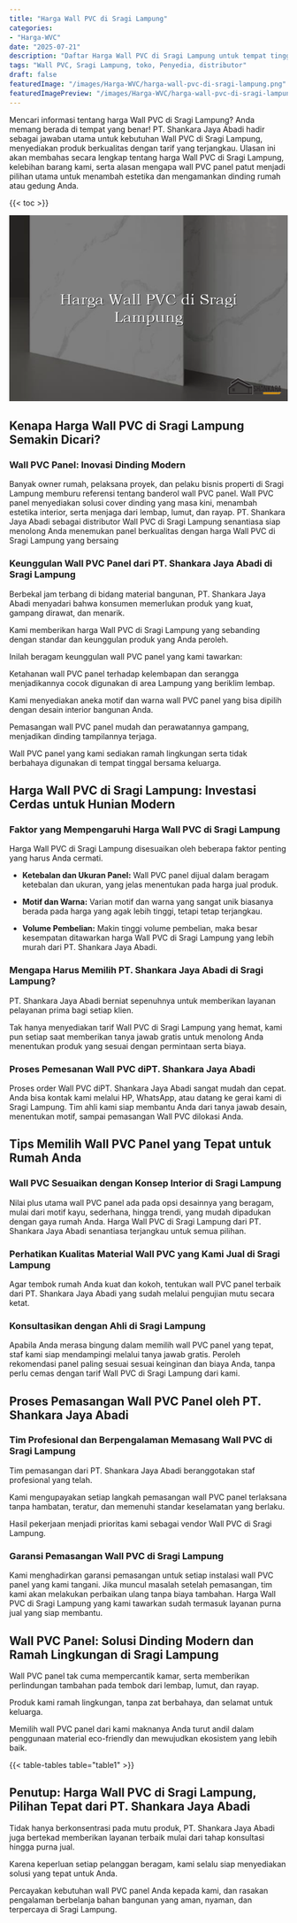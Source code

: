 ```yaml
---
title: "Harga Wall PVC di Sragi Lampung"
categories:
- "Harga-WVC"
date: "2025-07-21"
description: "Daftar Harga Wall PVC di Sragi Lampung untuk tempat tinggal, perkantoran, dan toko. Panel unggulan, pilihan motif, variasi warna elegan, dengan jasa penempatan ditangani oleh tenaga ahli ahli dan kepastian resmi!|Jasa penjualan Wall PVC di Sragi Lampung bagi kebutuhan rumah, perkantoran, atau ritel, beserta material terbaik dan instalasi oleh tenaga ahli berpengalaman dan garansi resmi.|Alternatif Wall PVC di Sragi Lampung yang terpercaya untuk tempat tinggal, kantor, dan toko, bersama material terbaik dan pemasangan ditangani oleh teknisi ahli dan kepastian resmi.|Distribusi Wall PVC di Sragi Lampung bagi hunian, kantor, dan toko, beserta produk berkualitas dan pemasangan oleh tim ahli, dilengkapi beserta garansi resmi.}"
tags: "Wall PVC, Sragi Lampung, toko, Penyedia, distributor"
draft: false
featuredImage: "/images/Harga-WVC/harga-wall-pvc-di-sragi-lampung.png"
featuredImagePreview: "/images/Harga-WVC/harga-wall-pvc-di-sragi-lampung.png"
---
```


Mencari informasi tentang harga Wall PVC di Sragi Lampung? Anda memang berada di tempat yang benar! PT. Shankara Jaya Abadi hadir sebagai jawaban utama untuk kebutuhan Wall PVC di Sragi Lampung, menyediakan produk berkualitas dengan tarif yang terjangkau. Ulasan ini akan membahas secara lengkap tentang harga Wall PVC di Sragi Lampung, kelebihan barang kami, serta alasan mengapa wall PVC panel patut menjadi pilihan utama untuk menambah estetika dan mengamankan dinding rumah atau gedung Anda.

{{< toc >}}

![Harga Wall PVC di Sragi Lampung](/images/Harga-WVC/Harga-Wall-PVC-di-Sragi-Lampung.png)

## Kenapa Harga Wall PVC di Sragi Lampung Semakin Dicari?

### Wall PVC Panel: Inovasi Dinding Modern

Banyak owner rumah, pelaksana proyek, dan pelaku bisnis properti di Sragi Lampung memburu referensi tentang banderol wall PVC panel. Wall PVC panel menyediakan solusi cover dinding yang masa kini, menambah estetika interior, serta menjaga dari lembap, lumut, dan rayap. PT. Shankara Jaya Abadi sebagai distributor Wall PVC di Sragi Lampung senantiasa siap menolong Anda menemukan panel berkualitas dengan harga Wall PVC di Sragi Lampung yang bersaing

### Keunggulan Wall PVC Panel dari PT. Shankara Jaya Abadi di Sragi Lampung

Berbekal jam terbang di bidang material bangunan, PT. Shankara Jaya Abadi menyadari bahwa konsumen memerlukan produk yang kuat, gampang dirawat, dan menarik.

Kami memberikan harga Wall PVC di Sragi Lampung yang sebanding dengan standar dan keunggulan produk yang Anda peroleh.

Inilah beragam keunggulan wall PVC panel yang kami tawarkan:

Ketahanan wall PVC panel terhadap kelembapan dan serangga menjadikannya cocok digunakan di area Lampung yang beriklim lembap.

Kami menyediakan aneka motif dan warna wall PVC panel yang bisa dipilih dengan desain interior bangunan Anda.

Pemasangan wall PVC panel mudah dan perawatannya gampang, menjadikan dinding tampilannya terjaga.

Wall PVC panel yang kami sediakan ramah lingkungan serta tidak berbahaya digunakan di tempat tinggal bersama keluarga.

## Harga Wall PVC di Sragi Lampung: Investasi Cerdas untuk Hunian Modern

### Faktor yang Mempengaruhi Harga Wall PVC di Sragi Lampung

Harga Wall PVC di Sragi Lampung disesuaikan oleh beberapa faktor penting yang harus Anda cermati.

- **Ketebalan dan Ukuran Panel:** Wall PVC panel dijual dalam beragam ketebalan dan ukuran, yang jelas menentukan pada harga jual produk.

- **Motif dan Warna:** Varian motif dan warna yang sangat unik biasanya berada pada harga yang agak lebih tinggi, tetapi tetap terjangkau.

- **Volume Pembelian:** Makin tinggi volume pembelian, maka besar kesempatan ditawarkan harga Wall PVC di Sragi Lampung yang lebih murah dari PT. Shankara Jaya Abadi.

### Mengapa Harus Memilih PT. Shankara Jaya Abadi di Sragi Lampung?

PT. Shankara Jaya Abadi berniat sepenuhnya untuk memberikan layanan pelayanan prima bagi setiap klien.

Tak hanya menyediakan tarif Wall PVC di Sragi Lampung yang hemat, kami pun setiap saat memberikan tanya jawab gratis untuk menolong Anda menentukan produk yang sesuai dengan permintaan serta biaya.

### Proses Pemesanan Wall PVC diPT. Shankara Jaya Abadi

Proses order Wall PVC diPT. Shankara Jaya Abadi sangat mudah dan cepat. Anda bisa kontak kami melalui HP, WhatsApp, atau datang ke gerai kami di Sragi Lampung. Tim ahli kami siap membantu Anda dari tanya jawab desain, menentukan motif, sampai pemasangan Wall PVC dilokasi Anda.

## Tips Memilih Wall PVC Panel yang Tepat untuk Rumah Anda

### Wall PVC Sesuaikan dengan Konsep Interior di Sragi Lampung

Nilai plus utama wall PVC panel ada pada opsi desainnya yang beragam, mulai dari motif kayu, sederhana, hingga trendi, yang mudah dipadukan dengan gaya rumah Anda. Harga Wall PVC di Sragi Lampung dari PT. Shankara Jaya Abadi senantiasa terjangkau untuk semua pilihan.

### Perhatikan Kualitas Material Wall PVC yang Kami Jual di Sragi Lampung

Agar tembok rumah Anda kuat dan kokoh, tentukan wall PVC panel terbaik dari PT. Shankara Jaya Abadi yang sudah melalui pengujian mutu secara ketat.

### Konsultasikan dengan Ahli di Sragi Lampung

Apabila Anda merasa bingung dalam memilih wall PVC panel yang tepat, staf kami siap mendampingi melalui tanya jawab gratis. Peroleh rekomendasi panel paling sesuai sesuai keinginan dan biaya Anda, tanpa perlu cemas dengan tarif Wall PVC di Sragi Lampung dari kami.

## Proses Pemasangan Wall PVC Panel oleh PT. Shankara Jaya Abadi

### Tim Profesional dan Berpengalaman Memasang Wall PVC di Sragi Lampung

Tim pemasangan dari PT. Shankara Jaya Abadi beranggotakan staf profesional yang telah.

Kami mengupayakan setiap langkah pemasangan wall PVC panel terlaksana tanpa hambatan, teratur, dan memenuhi standar keselamatan yang berlaku.

Hasil pekerjaan menjadi prioritas kami sebagai vendor Wall PVC di Sragi Lampung.

### Garansi Pemasangan Wall PVC di Sragi Lampung

Kami menghadirkan garansi pemasangan untuk setiap instalasi wall PVC panel yang kami tangani. Jika muncul masalah setelah pemasangan, tim kami akan melakukan perbaikan ulang tanpa biaya tambahan. Harga Wall PVC di Sragi Lampung yang kami tawarkan sudah termasuk layanan purna jual yang siap membantu.

## Wall PVC Panel: Solusi Dinding Modern dan Ramah Lingkungan di Sragi Lampung

Wall PVC panel tak cuma mempercantik kamar, serta memberikan perlindungan tambahan pada tembok dari lembap, lumut, dan rayap.

Produk kami ramah lingkungan, tanpa zat berbahaya, dan selamat untuk keluarga.

Memilih wall PVC panel dari kami maknanya Anda turut andil dalam penggunaan material eco-friendly dan mewujudkan ekosistem yang lebih baik.

{{< table-tables table="table1" >}}

## Penutup: Harga Wall PVC di Sragi Lampung, Pilihan Tepat dari PT. Shankara Jaya Abadi

Tidak hanya berkonsentrasi pada mutu produk, PT. Shankara Jaya Abadi juga bertekad memberikan layanan terbaik mulai dari tahap konsultasi hingga purna jual.

Karena keperluan setiap pelanggan beragam, kami selalu siap menyediakan solusi yang tepat untuk Anda.

Percayakan kebutuhan wall PVC panel Anda kepada kami, dan rasakan pengalaman berbelanja bahan bangunan yang aman, nyaman, dan terpercaya di Sragi Lampung.
